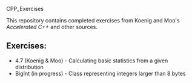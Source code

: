 CPP_Exercises

This repository contains completed exercises from Koenig and Moo's _Accelerated C++_ and other sources.

## Exercises:

- 4.7 (Koenig & Moo)    - Calculating basic statistics from a given distribution
- BigInt (in progress)  - Class representing integers larger than 8 bytes
